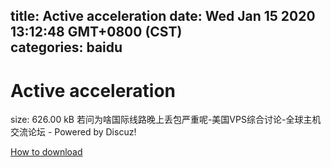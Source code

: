 
title: Active acceleration
date: Wed Jan 15 2020 13:12:48 GMT+0800 (CST)    
categories: baidu
---

# Active acceleration
size: 626.00 kB
 若问为啥国际线路晚上丢包严重呢-美国VPS综合讨论-全球主机交流论坛 - Powered by Discuz!
 

[How to download](https://bpcam.bemobtrk.com/go/2ceec3aa-1ca2-46d6-b9ff-aaa5c184517c?jno=476)